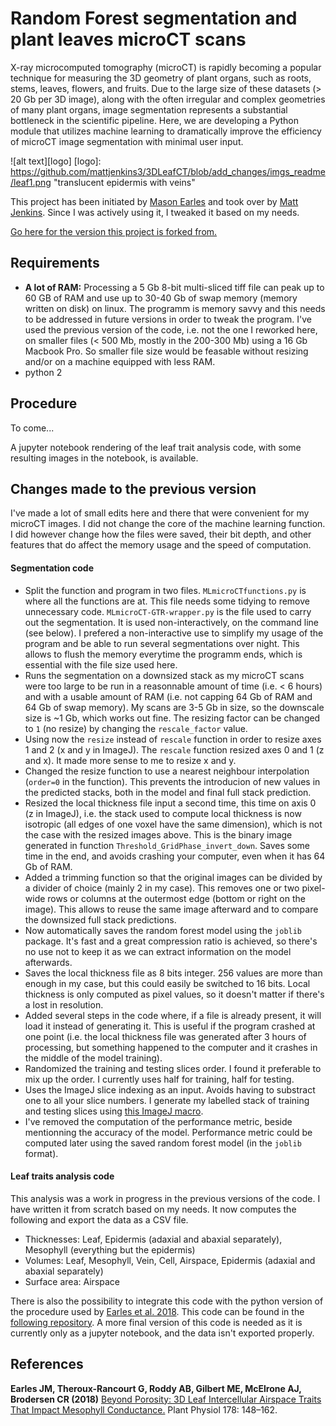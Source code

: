 # Random Forest segmentation and plant leaves microCT scans

X-ray microcomputed tomography (microCT) is rapidly becoming a popular technique for measuring the 3D geometry of plant organs, such as roots, stems, leaves, flowers, and fruits. Due to the large size of these datasets (> 20 Gb per 3D image), along with the often irregular and complex geometries of many plant organs, image segmentation represents a substantial bottleneck in the scientific pipeline. Here, we are developing a Python module that utilizes machine learning to dramatically improve the efficiency of microCT image segmentation with minimal user input.

![alt text][logo]
[logo]: https://github.com/mattjenkins3/3DLeafCT/blob/add_changes/imgs_readme/leaf1.png "translucent epidermis with veins"


This project has been initiated by [Mason Earles](https://github.com/masonearles/3DLeafCT) and took over by [Matt Jenkins](https://github.com/mattjenkins3/3DLeafCT). Since I was actively using it, I tweaked it based on my needs.

[Go here for the version this project is forked from.](https://github.com/mattjenkins3/3DLeafCT)


## Requirements
- __A lot of RAM:__ Processing a 5 Gb 8-bit multi-sliced tiff file can peak up to 60 GB of RAM and use up to 30-40 Gb of swap memory (memory written on disk) on linux. The programm is memory savvy and this needs to be addressed in future versions in order to tweak the program. I've used the previous version of the code, i.e. not the one I reworked here, on smaller files (< 500 Mb, mostly in the 200-300 Mb) using a 16 Gb Macbook Pro. So smaller file size would be feasable without resizing and/or on a machine equipped with less RAM.
- python 2


## Procedure
To come...

A jupyter notebook rendering of the leaf trait analysis code, with some resulting images in the notebook, is available.


## Changes made to the previous version
I've made a lot of small edits here and there that were convenient for my microCT images. I did not change the core of the machine learning function. I did however change how the files were saved, their bit depth, and other features that do affect the memory usage and the speed of computation.

#### Segmentation code
- Split the function and program in two files. `MLmicroCTfunctions.py` is where all the functions are at. This file needs some tidying to remove unnecessary code. `MLmicroCT-GTR-wrapper.py` is the file used to carry out the segmentation. It is used non-interactively, on the command line (see below). I prefered a non-interactive use to simplify my usage of the program and be able to run several segmentations over night. This allows to flush the memory everytime the programm ends, which is essential with the file size used here.
- Runs the segmentation on a downsized stack as my microCT scans were too large to be run in a reasonnable amount of time (i.e. < 6 hours) and with a usable amount of RAM (i.e. not capping 64 Gb of RAM and 64 Gb of swap memory). My scans are 3-5 Gb in size, so the downscale size is ~1 Gb, which works out fine. The resizing factor can be changed to `1` (no resize) by changing the `rescale_factor` value.
- Using now the `resize` instead of `rescale` function in order to resize axes 1 and 2 (x and y in ImageJ). The `rescale` function resized axes 0 and 1 (z and x). It made more sense to me to resize x and y.
- Changed the resize function to use a nearest neighbour interpolation (`order=0` in the function). This prevents the introducion of new values in the predicted stacks, both in the model and final full stack prediction.
- Resized the local thickness file input a second time, this time on axis 0 (z in ImageJ), i.e. the stack used to compute local thickness is now isotropic (all edges of one voxel have the same dimension), which is not the case with the resized images above. This is the binary image generated in function `Threshold_GridPhase_invert_down`. Saves some time in the end, and avoids crashing your computer, even when it has 64 Gb of RAM.
- Added a trimming function so that the original images can be divided by a divider of choice (mainly 2 in my case). This removes one or two pixel-wide rows or columns at the outermost edge (bottom or right on the image). This allows to reuse the same image afterward and to compare the downsized full stack predictions.
- Now automatically saves the random forest model using the `joblib` package. It's fast and a great compression ratio is achieved, so there's no use not to keep it as we can extract information on the model afterwards.
- Saves the local thickness file as 8 bits integer. 256 values are more than enough in my case, but this could easily be switched to 16 bits. Local thickness is only computed as pixel values, so it doesn't matter if there's a lost in resolution.
- Added several steps in the code where, if a file is already present, it will load it instead of generating it. This is useful if the program crashed at one point (i.e. the local thickness file was generated after 3 hours of processing, but something happened to the computer and it crashes in the middle of the model training).
- Randomized the training and testing slices order. I found it preferable to mix up the order. I currently uses half for training, half for testing.
- Uses the ImageJ slice indexing as an input. Avoids having to substract one to all your slice numbers. I generate my labelled stack of training and testing slices using [this ImageJ macro](https://github.com/gtrancourt/imagej_macros/blob/master/macros/Batch%20slice%20labelled%20with%20epidermis%20over%20multiple%20RoiSets.ijm).
- I've removed the computation of the performance metric, beside mentionning the accuracy of the model. Performance metric could be computed later using the saved random forest model (in the `joblib` format).

#### Leaf traits analysis code
This analysis was a work in progress in the previous versions of the code. I have written it from scratch based on my needs. It now computes the following and export the data as a CSV file.

- Thicknesses: Leaf, Epidermis (adaxial and abaxial separately), Mesophyll (everything but the epidermis)
- Volumes: Leaf, Mesophyll, Vein, Cell, Airspace, Epidermis (adaxial and abaxial separately)
- Surface area: Airspace

There is also the possibility to integrate this code with the python version of the procedure used by [Earles et al. 2018](http://www.plantphysiol.org/content/178/1/148). This code can be found in the [following repository](https://github.com/gtrancourt/3DLeafTortuosity). A more final version of this code is needed as it is currently only as a jupyter notebook, and the data isn't exported properly.

## References
__Earles JM, Theroux-Rancourt G, Roddy AB, Gilbert ME, McElrone AJ, Brodersen CR (2018)__ [Beyond Porosity: 3D Leaf Intercellular Airspace Traits That Impact Mesophyll Conductance.](http://www.plantphysiol.org/content/178/1/148) Plant Physiol 178: 148–162.



<!-- ### Random forest segmentation for 3D microCT images
X-ray microcomputed tomography (microCT) is rapidly becoming a popular technique for measuring the 3D geometry of plant organs, such as roots, stems, leaves, flowers, and fruits. Due to the large size of these datasets (> 20 Gb per 3D image), along with the often irregular and complex geometries of many plant organs, image segmentation represents a substantial bottleneck in the scientific pipeline. Here, we are developing a Python module that utilizes machine learning to dramatically improve the efficiency of microCT image segmentation with minimal user input.

## Command Line Execution:

Once installed, ML_microCT can be run from the command line. This version includes both a Manual Mode with user input at multiple points throughout image segmentation process as well as a Read From File Mode, which allow one to execute the entire segmentation process without interruption; even multiple segmentations in desired order.

#### See [ML_microCT_instructions.md] for detailed instructions on running from command line.
[ML_microCT_instructions.md]: https://github.com/mattjenkins3/3DLeafCT/blob/add_changes/ML_microCT/ML_microCT_instructions.md

## Post-processing Beta:
Post-processing of full stack predictions is available in Manual Mode and Read From File Mode. Our pocess removes falsely predicted epidermis, false IAS and mesophyll predictions that fall outside the epidermis, false background predictions that fall inside the epidermis; still relies on hardcoded values for epidermis, background, IAS and palisade/spongy mesophyll--interactives are in the works. Improvements forthcoming.

Once you have a fully post-processed stack, you can generate a smooth 3D mesh of connected 2D shapes, in .stl format. Then, it is possible to smooth surfaces and visualize segmented classes as separate, complementary volumes in 3D space. See image below (captured from .stl viewer in ParaView):

Mesh example:
![alt text][logo]

[logo]: https://github.com/mattjenkins3/3DLeafCT/blob/add_changes/imgs_readme/leaf1.png "translucent epidermis with veins"

Some leaf-traits may be extracted from full stack predictions and/or post-processed full stack predictions. Trait extraction is currently in development stage. See relevant [jupyter notebook](https://github.com/mattjenkins3/3DLeafCT/blob/add_changes/ML_microCT/jupyter/LeafTraits.ipynb).


## Most recent changes:
#### (most recent)
-Removed deprecated files including 'smoot_stl.py' and 'vtk_tif_to_stl.py' in 'ML_microCT/src/' directory

-Forked repository

-Updates to both instructions file and pre-processing file.

-Updates to post-processing algorithm for improved prediction accuracy, overall. Now includes vein corrections.

-Leaf trait measurement jupyter notebook added to 'ML_microCT/jupyter' directory. See here for leaf trait extraction from 3D numpy array data. Traits currently include mesophyll thickness, mesophyll surface area exposed to IAS relative to leaf surface area. Improvements and full integration forthcoming.

-Some leaf trait measurement algorithms, that work on '.stl' meshes, now implemented in 'smoot_stl.py' and 'vtk_tif_to_stl.py' in 'ML_microCT/src/' directory. Improvements and full integration forthcoming.

-Performance metrics can now be calculated in 'manual' mode only. Metrics are available for both unprocessed full stack predictions as well as post-processed full stack predictions. Improvements forthcoming.

-During generation of 2D mesh, you are now prompted with instructions for determining certain pixel values, then you identify these values and export '.stl' files only for desired pixel classes.

-Generation of 2D mesh (.stil files) in manual mode. Currently requires 'smooth.py' and manualy changing lots of hardcoded values.

-Various improvements and bug fixes in both 'manual' and 'file I/O' mode.

-Post-processing is now an optional step in the file I/O method. Post-processing has been updated to include parameters for pixel value of specific classes.

-Now, every time a new scan is segmented all results and data related to this scan will be exported to a new folder with a user-generated name.

-Introduced 'batch run' capability for file I/O method that allows one to segment multiple stacks, using multiple instruction files, without any interruption. Note, batch run will always be slightly risky as the program -may abort at any point, so this is not necessarily a recommended method.
#### (oldest) -->
